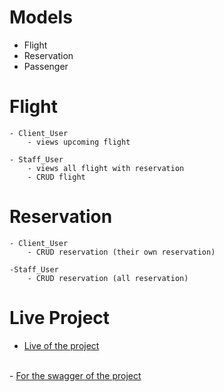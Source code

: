 # Models 

- Flight
- Reservation
- Passenger

# Flight

    - Client_User
        - views upcoming flight

    - Staff_User
        - views all flight with reservation
        - CRUD flight

# Reservation

    - Client_User
        - CRUD reservation (their own reservation)

    -Staff_User
        - CRUD reservation (all reservation)

# Live Project
- <a href="https://pakizekilic.pythonanywhere.com">Live of the project</a>
<br/>
- <a href="https://pakizekilic.pythonanywhere.com/swagger/">For the swagger of the project</a>

